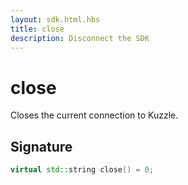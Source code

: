 ```yaml
---
layout: sdk.html.hbs
title: close
description: Disconnect the SDK
---
```


# close

Closes the current connection to Kuzzle.  

## Signature

```cpp
virtual std::string close() = 0;
```
